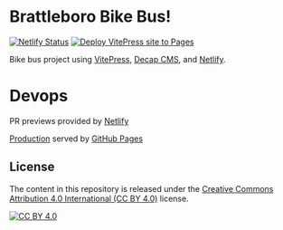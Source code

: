 # Brattleboro Bike Bus!

[![Netlify Status](https://api.netlify.com/api/v1/badges/25ee22d5-2ce1-449c-b229-1923e9950199/deploy-status)](https://app.netlify.com/projects/brattbikebus/deploys)
[![Deploy VitePress site to Pages](https://github.com/brattbikebus/brattbikebus/actions/workflows/deploy_site.yml/badge.svg)](https://github.com/brattbikebus/brattbikebus/actions/workflows/deploy_site.yml)

Bike bus project using [VitePress](https://vitepress.vuejs.org/), [Decap CMS](https://decapcms.org/), and [Netlify](https://www.netlify.com/).

# Devops

PR previews provided by [Netlify](https://app.netlify.com/projects/brattbikebus/configuration/deploys#continuous-deployment)

[Production](https://bike.brattleboro.town/) served by [GitHub Pages](https://github.com/brattbikebus/info/settings/pages)


## License

The content in this repository is released under the [Creative Commons Attribution 4.0 International (CC BY 4.0)](http://creativecommons.org/licenses/by/4.0/) license. 

[![CC BY 4.0](https://i.creativecommons.org/l/by/4.0/88x31.png)](http://creativecommons.org/licenses/by/4.0/)
